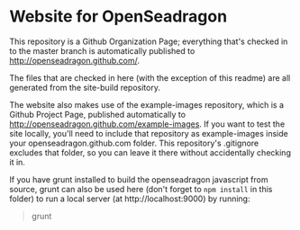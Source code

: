 # Website for OpenSeadragon

This repository is a Github Organization Page; everything that's checked in to the master branch is automatically published to http://openseadragon.github.com/. 

The files that are checked in here (with the exception of this readme) are all generated from the site-build repository.

The website also makes use of the example-images repository, which is a Github Project Page, published automatically to http://openseadragon.github.com/example-images. If you want to test the site locally, you'll need to include that repository as example-images inside your openseadragon.github.com folder. This repository's .gitignore excludes that folder, so you can leave it there without accidentally checking it in.

If you have grunt installed to build the openseadragon javascript from source, grunt can also be used here (don't forget to `npm install` in this folder) to run a local server (at http://localhost:9000) by running:

> grunt 
